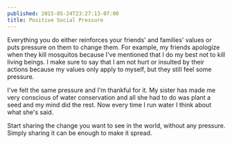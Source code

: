 ```yaml
---
published: 2015-05-24T23:27:13-07:00
title: Positive Social Pressure
---
```

Everything you do either reinforces your friends' and families' values or puts pressure on them to change them. For example, my friends apologize when they kill mosquitos because I've mentioned that I do my best not to kill living beings. I make sure to say that I am not hurt or insulted by their actions because my values only apply to myself, but they still feel some pressure.

I've felt the same pressure and I'm thankful for it. My sister has made me very conscious of water conservation and all she had to do was plant a seed and my mind did the rest. Now every time I run water I think about what she's said.

Start sharing the change you want to see in the world, without any pressure. Simply sharing it can be enough to make it spread.